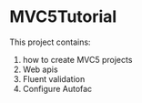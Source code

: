 # MVC5Tutorial

This project contains:
1. how to create MVC5 projects
2. Web apis
3. Fluent validation
4. Configure Autofac


